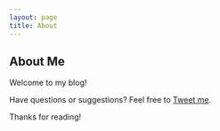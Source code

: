 ```yaml
---
layout: page
title: About
---
```


## About Me

<p class="message">
  Welcome to my blog!
</p>

Have questions or suggestions? Feel free to [Tweet me](https://twitter.com/canigetapickle).

Thanks for reading!
